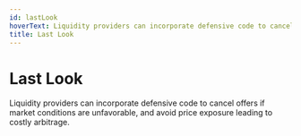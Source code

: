 ```yaml
---
id: lastLook
hoverText: Liquidity providers can incorporate defensive code to cancel offers if market conditions are unfavorable, and avoid price exposure leading to costly arbitrage.
title: Last Look
---
```


# Last Look

Liquidity providers can incorporate defensive code to cancel offers if market conditions are unfavorable, and avoid price exposure leading to costly arbitrage.
